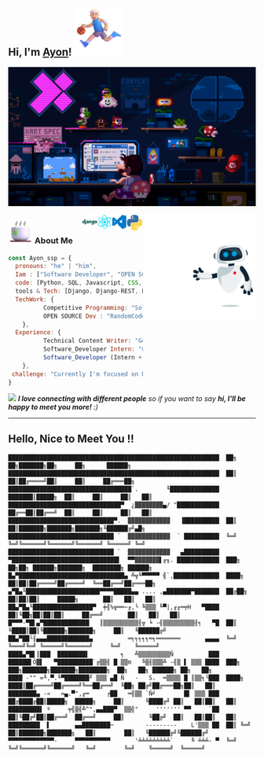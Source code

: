 <h2> Hi, I'm <a href='https://bento.me/ayon-ssp' target="_blank">Ayon</a>! <img src="run.png" width="100"></h2>
<!-- <h2> Hi, I'm <a href='https://bento.me/ayon-ssp' target="_blank">Ayon</a>! <img src="https://octodex.github.com/images/skatetocat.png" width="100"></h2> -->

<!-- ![Cover](Ayon_ssp-cover.png) -->
![Cover](coverImg.gif)
<!-- <img align='right' src="https://octodex.github.com/images/baracktocat.jpg" width="230"> -->
<!-- <img align='right' src="https://octodex.github.com/images/Fintechtocat.png" width="230"> -->
<!-- <img align='right' src="https://octodex.github.com/images/topguntocat.png" width="230"> -->
<!-- <img align='right' src="https://octodex.github.com/images/jetpacktocat.png" width="230"> -->
<!-- <img align='right' src="https://octodex.github.com/images/jetpacktocat.png" width="230"> -->
<img align='right' src="robhi.gif" width="230">
<img align='right' src="python.gif" width="33">
<img align='right' src="vs.gif" width="30">
<img align='right' src="react.gif" width="30">
<img align='right' src="django.png" width="30">

<!-- [![Twitter: ThaiiBraga](https://img.shields.io/twitter/follow/AyonSsp?style=social)](https://twitter.com/AyonSsp)
[![Linkedin: Ayon-ssp](https://img.shields.io/badge/-Ayonssp-blue?style=flat-square&logo=Linkedin&logoColor=white&link=https://www.linkedin.com/in/ayon-ssp/)](https://www.linkedin.com/in/ayon-ssp/)
[![GitHub Ayon-ssp](https://img.shields.io/github/followers/Ayon-ssp?label=follow&style=social)](https://github.com/Thaiane) -->


### <img src="cofi.png" width="50">  About Me

```javascript
const Ayon_ssp = {
  pronouns: "he" | "him",
  Iam : ["Software Developer", "OPEN SOURCE Dev", "Competitive Programming"],
  code: [Python, SQL, Javascript, CSS, PHP, C/C++],
  tools & Tech: [Django, Django-REST, React JS, vscode, Node, PostgreSQL, Docker, Linux, Git, Flask, HTML, Postman],
  TechWork: {
          Competitive Programming: "Solving Problems",
          OPEN SOURCE Dev : "RandomCoderOrg",
    },
  Experience: {
          Technical Content Writer: "GeeksForGeeks",
          Software_Developer Intern: "ENITIATE(Product Based Startup)",
          Software_Developer (Intern + Fulltime): "Mastek"
    },
 challenge: "Currently I'm focused on Django, Django REST api, React and DSA"
}
```

<!--  {4★ on CodeChef} {1564 rating on LeetCode} -->
<img src="https://media.giphy.com/media/LnQjpWaON8nhr21vNW/giphy.gif" width="60"> <em><b>I love connecting with different people</b> so if you want to say <b>hi, I'll be happy to meet you more!</b> :)</em>

---

<!-- continuv searching(https://github.com/Anmol-Baranwal/Cool-GIFs-For-GitHub#extra-value-added  ) -->
<!-- 


Robot Arm Boogies Hard: Getting Jiggy with it!
Programming
Programming
Wave
How programmers feel when code doesn't works
Chill Floating
Dinosaur Game
JavaScript is the Boss



 -->

 ## Hello, Nice to Meet You !!

```
████████████████████████████████████████████████████████████  ██╗  ██╗███████╗██╗     ██╗      ██████╗
████████████████████████████████████████████████████████████  ██║  ██║██╔════╝██║     ██║     ██╔═══██╗
███████████████████████████████████`.        ╙██████████████  ███████║█████╗  ██║     ██║     ██║   ██║
████████████████████████████████▀  ¿▓▓▓▓▓▓▓▓▄/ "████████████  ██╔══██║██╔══╝  ██║     ██║     ██║   ██║
██████████████████████████████▀.  ▓▓▓▓▓▓▓▓▓▓▓▓   ▐██████████  ██║  ██║███████╗███████╗███████╗╚██████╔╝▄█╗
██████████████████████████████ `  ▓▓▓▓▓▓▓▓▓▓▓▓  ` ██████████  ╚═╝  ╚═╝╚══════╝╚══════╝╚══════╝ ╚═════╝ ╚═╝
██████████████████████████████ `  ▓▓▓▓▓▓▓▓▓▓▓▓   ▄██████████
▀██████████████████████████████▌  ▀▀▓▓▓▓▓▓▓▌╓╖. ████████████  ███╗   ██╗██╗ ██████╗███████╗  ████████╗ ██████╗
█▄▀██████████████████████████████▄ ╩╦╙▀▀▀▀▀ ╣`,█████████████  ████╗  ██║██║██╔════╝██╔════╝  ╚══██╔══╝██╔═══██╗
▄▀█▄╙█████████████████████▀▀▀▀█████▄▄ .... ,▄███████▀███████  ██╔██╗ ██║██║██║     █████╗       ██║   ██║   ██║
██▄▀█▄╙█████████████████▀  ╪╢%╦══~╓,└ ╚▒▒▒ ╙▀|,╓╓═╤H   ▀████  ██║╚██╗██║██║██║     ██╔══╝       ██║   ██║   ██║
█▀▀▀-▀█▌▄▀█████████████   ║▒▒▒▒▒▒▒▒▒▒╢╦ ╘ -╣▒▒▒▒▒▒▒▒▒╢╕   ▀█  ██║ ╚████║██║╚██████╗███████╗     ██║   ╚██████╔╝
██▄▀██└║▄▄▄████████████▄          ═╕╕╕╕╕═╕═══════       ▄▄▄▄  ╚═╝  ╚═══╝╚═╝ ╚═════╝╚══════╝     ╚═╝    ╚═════╝
████▄▀█▌║███  ████████▌         ╕   ╩▒▒▒▒▒▒▒▒▒Ñ          ███
██████▌Ö▓▌   ▀██████████`╔▒▒╣ █ ▒▒m   ╚▒╢▒▒▒╩ -╣▒ ▌ ▒▒▒ ████  ███╗   ███╗███████╗███████╗████████╗  ██╗   ██╗ ██████╗ ██╗   ██╗
████ -"" ∞╙,▀.╙▀███████╜ ▒▒▒ ▄█ Ñ   -   S.  ═▒▒▒▒ █ ║▒▒╕└███  ████╗ ████║██╔════╝██╔════╝╚══██╔══╝  ╚██╗ ██╔╝██╔═══██╗██║   ██║
████████▄ -«   ∞▄.▀",╓═     ╒██   ═╣▒▒ `Ñ╛        █▌ ▒▒▒ ███  ██╔████╔██║█████╗  █████╗     ██║      ╚████╔╝ ██║   ██║██║   ██║
█████████▌ º     ╤╣▒╣╩^",▄▄███▀  ▒▒╣"     ''''''' ▀▀     `██  ██║╚██╔╝██║██╔══╝  ██╔══╝     ██║       ╚██╔╝  ██║   ██║██║   ██║
█████████  ▌       ▄▄████████─         ---------    L'▒▒▒ ██  ██║ ╚═╝ ██║███████╗███████╗   ██║        ██║   ╚██████╔╝╚██████╔╝
▀▀▀▀▀▀▀▀▀▀▀▀▀-     ▀▀▀▀▀▀▀▀▀▀       '╧╧╧╧╧╧╧╧╧`     ╚ ╧╧╧- ▀  ╚═╝     ╚═╝╚══════╝╚══════╝   ╚═╝        ╚═╝    ╚═════╝  ╚═════╝
```